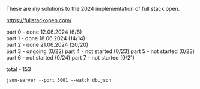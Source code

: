 These are my solutions to the 2024 implementation of full stack open. 

https://fullstackopen.com/

part 0 - done 12.06.2024 (6/6)  
part 1 - done 18.06.2024 (14/14)  
part 2 - done 21.06.2024 (20/20)  
part 3 - ongoing (0/22) 
part 4 - not started (0/23)
part 5 - not started (0/23)
part 6 - not started (0/24)
part 7 - not started (0/21)

total - 153

```
json-server --port 3001 --watch db.json
```